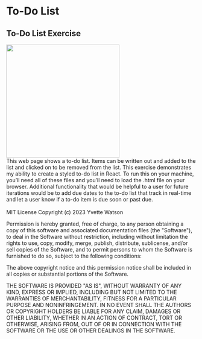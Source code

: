 # To-Do List
## To-Do List Exercise
<img src="annie-spratt-Ki0-ea-Hgx4-unsplash.jpg" width='300'/><br>
This web page shows a to-do list. Items can be written out and added to the list and clicked on to be removed from the list. This exercise demonstrates my ability to create a styled to-do list in React.
To run this on your machine, you’ll need all of these files and you’ll need to load the .html file on your browser.
Additional functionality that would be helpful to a user for future iterations would be to add due dates to the to-do list that track in real-time and let a user know if a to-do item is due soon or past due.<br><br>
MIT License
Copyright (c) 2023 Yvette Watson

Permission is hereby granted, free of charge, to any person obtaining a copy of this software and associated documentation files (the "Software"), to deal in the Software without restriction, including without limitation the rights to use, copy, modify, merge, publish, distribute, sublicense, and/or sell copies of the Software, and to permit persons to whom the Software is furnished to do so, subject to the following conditions:

The above copyright notice and this permission notice shall be included in all copies or substantial portions of the Software.

THE SOFTWARE IS PROVIDED "AS IS", WITHOUT WARRANTY OF ANY KIND, EXPRESS OR IMPLIED, INCLUDING BUT NOT LIMITED TO THE WARRANTIES OF MERCHANTABILITY, FITNESS FOR A PARTICULAR PURPOSE AND NONINFRINGEMENT. IN NO EVENT SHALL THE AUTHORS OR COPYRIGHT HOLDERS BE LIABLE FOR ANY CLAIM, DAMAGES OR OTHER LIABILITY, WHETHER IN AN ACTION OF CONTRACT, TORT OR OTHERWISE, ARISING FROM, OUT OF OR IN CONNECTION WITH THE SOFTWARE OR THE USE OR OTHER DEALINGS IN THE SOFTWARE.
